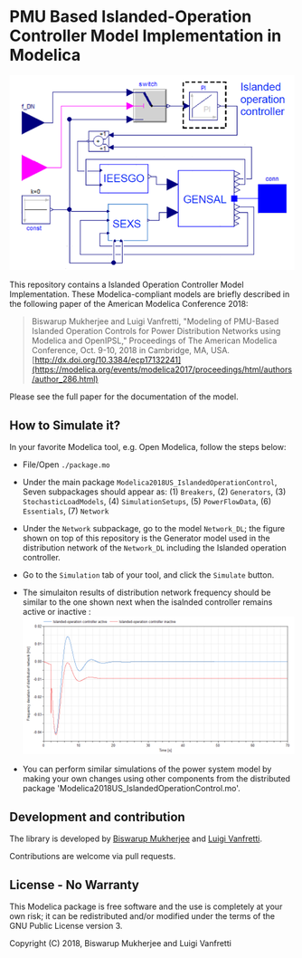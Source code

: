 # PMU Based Islanded-Operation Controller Model Implementation in Modelica

![alt text](https://github.com/ALSETLab/2018_AmericanModelicaConf_PMUBasedIslanding/blob/master/Example_Results/Dymola2018/IslandedOperationController/GenModelwithIslandedOperationController.png)

This repository contains a Islanded Operation Controller Model Implementation. These Modelica-compliant models are briefly described in the following paper of the American Modelica Conference 2018:

> Biswarup Mukherjee and Luigi Vanfretti, "Modeling of PMU-Based Islanded Operation Controls for 
  Power Distribution Networks using Modelica and OpenIPSL," Proceedings of The American Modelica Conference, Oct. 9-10, 2018 in Cambridge, MA, USA. [http://dx.doi.org/10.3384/ecp17132241](https://modelica.org/events/modelica2017/proceedings/html/authors/author_286.html)

Please see the full paper for the documentation of the model.

## How to Simulate it?

In your favorite Modelica tool, e.g. Open Modelica, follow the steps below:
- File/Open `./package.mo`
- Under the main package `Modelica2018US_IslandedOperationControl`, Seven subpackages should appear as: (1) `Breakers`, (2) `Generators`, (3) `StochasticLoadModels`, (4) `SimulationSetups`, (5) `PowerFlowData`, (6) `Essentials`, (7) `Network`
- Under the `Network` subpackage, go to the model `Network_DL`; the figure shown on top of this repository is the Generator model used in the distribution network of the `Network_DL` including the Islanded operation controller.
- Go to the `Simulation` tab of your tool, and click the `Simulate` button.
- The simulaiton results of distribution network frequency should be similar to the one shown next when the isalnded controller remains active or inactive :
![alt text](https://github.com/ALSETLab/2018_AmericanModelicaConf_PMUBasedIslanding/blob/master/Example_Results/Dymola2018/IslandedOperationController/Plots_ControllerEffect.png)


- You can perform similar simulations of the power system model by making your own changes using other components from the distributed package 'Modelica2018US_IslandedOperationControl.mo'.


## Development and contribution

The library is developed by [Biswarup Mukherjee](https://github.com/BiswarupM) and [Luigi Vanfretti](https://github.com/lvanfretti).

Contributions are welcome via pull requests.

## License - No Warranty

This Modelica package is free software and the use is completely at your own risk; it can be redistributed and/or modified under the terms of the GNU Public License version 3.

Copyright (C) 2018, Biswarup Mukherjee and Luigi Vanfretti
